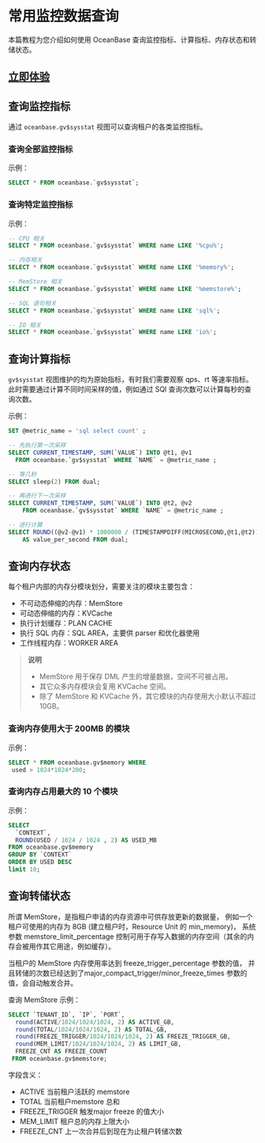 # 常用监控数据查询

本篇教程为您介绍如何使用 OceanBase 查询监控指标、计算指标、内存状态和转储状态。

## [立即体验](https://play.oceanbase.com/#/gateway/eyJkYXRhIjp7InR1dG9yaWFsSWQiOiI2LmNvbW1vbi1tb25pdG9yaW5nLWRhdGEtcXVlcnkubWQvemgtQ04ifSwiYWN0aW9uIjoib3BlblR1dG9yaWFsIn0=)

## 查询监控指标

通过 `oceanbase.gv$sysstat` 视图可以查询租户的各类监控指标。

### 查询全部监控指标

示例：

```sql
SELECT * FROM oceanbase.`gv$sysstat`;
```

### 查询特定监控指标

示例：

```sql
-- CPU 相关
SELECT * FROM oceanbase.`gv$sysstat` WHERE name LIKE '%cpu%';

-- 内存相关
SELECT * FROM oceanbase.`gv$sysstat` WHERE name LIKE '%memory%';

-- MemStore 相关
SELECT * FROM oceanbase.`gv$sysstat` WHERE name LIKE '%memstore%';

-- SQL 语句相关
SELECT * FROM oceanbase.`gv$sysstat` WHERE name LIKE 'sql%';

-- IO 相关
SELECT * FROM oceanbase.`gv$sysstat` WHERE name LIKE 'io%';
```

## 查询计算指标

`gv$sysstat` 视图维护的均为原始指标，有时我们需要观察 qps、rt 等速率指标。
此时需要通过计算不同时间采样的值，例如通过 SQl 查询次数可以计算每秒的查询次数。

示例：

```sql
SET @metric_name = 'sql select count' ;

-- 先执行第一次采样
SELECT CURRENT_TIMESTAMP, SUM(`VALUE`) INTO @t1, @v1 
  FROM oceanbase.`gv$sysstat` WHERE `NAME` = @metric_name ;

-- 等几秒
SELECT sleep(2) FROM dual;

-- 再进行下一次采样
SELECT CURRENT_TIMESTAMP, SUM(`VALUE`) INTO @t2, @v2 
    FROM oceanbase.`gv$sysstat` WHERE `NAME` = @metric_name ;

-- 进行计算
SELECT ROUND((@v2-@v1) * 1000000 / (TIMESTAMPDIFF(MICROSECOND,@t1,@t2)), 0) 
    AS value_per_second FROM dual;
```

## 查询内存状态

每个租户内部的内存分模块划分，需要关注的模块主要包含：

* 不可动态伸缩的内存：MemStore
* 可动态伸缩的内存：KVCache
* 执行计划缓存：PLAN CACHE
* 执行 SQL 内存：SQL AREA，主要供 parser 和优化器使用
* 工作线程内存：WORKER AREA

> **说明**  
>
> * MemStore 用于保存 DML 产生的增量数据，空间不可被占用。
> * 其它众多内存模块会复用 KVCache 空间。
> * 除了 MemStore 和 KVCache 外，其它模块的内存使用大小默认不超过 10GB。

### 查询内存使用大于 200MB 的模块

示例：

```sql
SELECT * FROM oceanbase.gv$memory WHERE
 used > 1024*1024*200;
```

### 查询内存占用最大的 10 个模块

示例：

```sql
SELECT
  `CONTEXT`,
  ROUND(USED / 1024 / 1024 , 2) AS USED_MB
FROM oceanbase.gv$memory
GROUP BY `CONTEXT`
ORDER BY USED DESC 
limit 10;
```

## 查询转储状态

所谓 MemStore，是指租户申请的内存资源中可供存放更新的数据量， 例如一个租户可使用的内存为 8GB (建立租户时，Resource Unit 的 min_memory)， 系统参数 memstore_limit_percentage 控制可用于存写入数据的内存空间（其余的内存会被用作其它用途，例如缓存）。

当租户的 MemStore 内存使用率达到 freeze_trigger_percentage 参数的值， 并且转储的次数已经达到了major_compact_trigger/minor_freeze_times 参数的值，会自动触发合并。

查询 MemStore 示例：

```sql
SELECT `TENANT_ID`, `IP`, `PORT`,
  round(ACTIVE/1024/1024/1024, 2) AS ACTIVE_GB,
  round(TOTAL/1024/1024/1024, 2) AS TOTAL_GB,
  round(FREEZE_TRIGGER/1024/1024/1024, 2) AS FREEZE_TRIGGER_GB,
  round(MEM_LIMIT/1024/1024/1024, 2) AS LIMIT_GB,
  FREEZE_CNT AS FREEZE_COUNT
 FROM oceanbase.gv$memstore;
```

字段含义：

* ACTIVE 当前租户活跃的 memstore
* TOTAL 当前租户memstore 总和
* FREEZE_TRIGGER 触发major freeze 的值大小
* MEM_LIMIT 租户总的内存上限大小
* FREEZE_CNT 上一次合并后到现在为止租户转储次数
